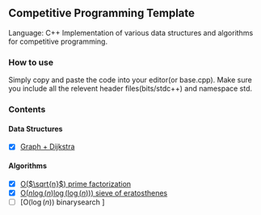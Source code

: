 ## Competitive Programming Template

Language: C++
Implementation of various data structures and algorithms for competitive programming.

### How to use
Simply copy and paste the code into your editor(or base.cpp). Make sure you include all the relevent header files(bits/stdc++) and namespace std.

### Contents

#### Data Structures
- [x] [Graph + Dijkstra](graph/dijkstra.cpp)

#### Algorithms
- [x] [O($\sqrt{n}$) prime factorization](maths/sqrtn_prime.cpp)
- [x] [O($n\log(n)\log(\log(n))$) sieve of eratosthenes](maths/sieve.cpp) 
- [ ] [O($\log(n)$) binarysearch ]
